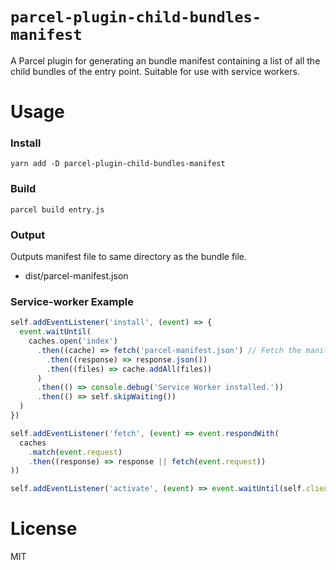 # `parcel-plugin-child-bundles-manifest`

A Parcel plugin for generating an bundle manifest containing a list of all the child bundles of the entry point. 
Suitable for use with service workers.

Usage
=======

### Install

```
yarn add -D parcel-plugin-child-bundles-manifest
```

### Build

```
parcel build entry.js
```

### Output

Outputs manifest file to same directory as the bundle file.

- dist/parcel-manifest.json

### Service-worker Example

```js
self.addEventListener('install', (event) => {
  event.waitUntil(
    caches.open('index')
      .then((cache) => fetch('parcel-manifest.json') // Fetch the manifest here.
        .then((response) => response.json())
        .then((files) => cache.addAll(files))
      )
      .then(() => console.debug('Service Worker installed.'))
      .then(() => self.skipWaiting())
  )
})

self.addEventListener('fetch', (event) => event.respondWith(
  caches
    .match(event.request)
    .then((response) => response || fetch(event.request))
))

self.addEventListener('activate', (event) => event.waitUntil(self.clients.claim()))
```

License
========

MIT
